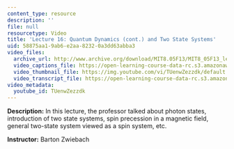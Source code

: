 ```yaml
---
content_type: resource
description: ''
file: null
resourcetype: Video
title: 'Lecture 16: Quantum Dynamics (cont.) and Two State Systems'
uid: 58875aa1-9ab6-e2aa-8232-0a3dd63abba3
video_files:
  archive_url: http://www.archive.org/download/MIT8.05F13/MIT8_05F13_lec16_300k.mp4
  video_captions_file: https://open-learning-course-data-rc.s3.amazonaws.com/8-05-quantum-physics-ii-fall-2013/e68f3f12c6b15914a5d45c4f81b75fd6_TUenwZezzdk.vtt
  video_thumbnail_file: https://img.youtube.com/vi/TUenwZezzdk/default.jpg
  video_transcript_file: https://open-learning-course-data-rc.s3.amazonaws.com/8-05-quantum-physics-ii-fall-2013/f5ff5acfcf79779580cb1e796a4b55e7_TUenwZezzdk.pdf
video_metadata:
  youtube_id: TUenwZezzdk
---
```


**Description:** In this lecture, the professor talked about photon states, introduction of two state systems, spin precession in a magnetic field, general two-state system viewed as a spin system, etc.

**Instructor:** Barton Zwiebach